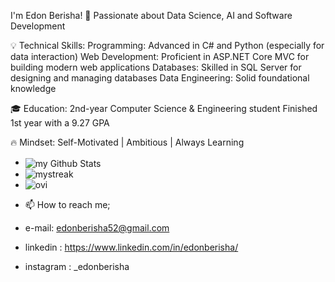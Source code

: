 I'm Edon Berisha!
🚀 Passionate about Data Science, AI and Software Development

💡 Technical Skills:
Programming: Advanced in C# and Python (especially for data interaction)
Web Development: Proficient in ASP.NET Core MVC for building modern web applications
Databases: Skilled in SQL Server for designing and managing databases
Data Engineering: Solid foundational knowledge

🎓 Education:
2nd-year Computer Science & Engineering student
Finished 1st year with a 9.27 GPA

🔥 Mindset:
Self-Motivated | Ambitious | Always Learning
  
- <img align="center" src="https://github-readme-stats.vercel.app/api?username=edonberishaa&include_all_commits=true&count_private=true&show_icons=true&line_height=20&title_color=2B5BBD&icon_color=1124BB&text_color=A1A1A1&theme=tokyonight" alt="my Github Stats"/>
- <img src="https://github-readme-streak-stats.herokuapp.com/?user=edonberishaa&theme=tokyonight" alt="mystreak"/>
- <img src="https://github-readme-stats.vercel.app/api/top-langs?username=edonberishaa&show_icons=true&locale=en&layout=compact&theme=tokyonight" alt="ovi" />




- 📫 How to reach me;
-  e-mail: edonberisha52@gmail.com
- linkedin : https://www.linkedin.com/in/edonberisha/
- instagram : _edonberisha
  


<!---
edonberishaa/edonberishaa is a ✨ special ✨ repository because its `README.md` (this file) appears on your GitHub profile.
You can click the Preview link to take a look at your changes.
--->
